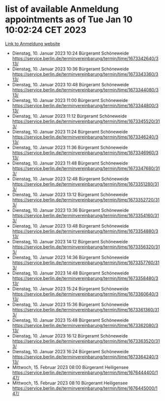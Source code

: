 # list of available Anmeldung appointments as of Tue Jan 10 10:02:24 CET 2023
[Link to Anmeldung website](https://service.berlin.de/terminvereinbarung/termin/tag.php?termin=0&anliegen[]=120686&dienstleisterlist=122210,122217,327316,122219,327312,122227,327314,122231,327346,122243,327348,122252,329742,122260,329745,122262,329748,122254,329751,122271,327278,122273,327274,122277,327276,330436,122280,327294,122282,327290,122284,327292,327539,122291,327270,122285,327266,122286,327264,122296,327268,150230,329760,122301,327282,122297,327286,122294,327284,122312,329763,122314,329775,122304,327330,122311,327334,122309,327332,122281,327352,122279,329772,122276,327324,122274,327326,122267,329766,122246,327318,122251,327320,122257,327322,122208,327298,122226,327300,121362,121364&herkunft=http%3A%2F%2Fservice.berlin.de%2Fdienstleistung%2F120686%2F)
- Dienstag, 10. Januar 2023 10:24 Bürgeramt Schöneweide https://service.berlin.de/terminvereinbarung/termin/time/1673342640/313/
- Dienstag, 10. Januar 2023 10:36 Bürgeramt Schöneweide https://service.berlin.de/terminvereinbarung/termin/time/1673343360/313/
- Dienstag, 10. Januar 2023 10:48 Bürgeramt Schöneweide https://service.berlin.de/terminvereinbarung/termin/time/1673344080/313/
- Dienstag, 10. Januar 2023 11:00 Bürgeramt Schöneweide https://service.berlin.de/terminvereinbarung/termin/time/1673344800/313/
- Dienstag, 10. Januar 2023 11:12 Bürgeramt Schöneweide https://service.berlin.de/terminvereinbarung/termin/time/1673345520/313/
- Dienstag, 10. Januar 2023 11:24 Bürgeramt Schöneweide https://service.berlin.de/terminvereinbarung/termin/time/1673346240/313/
- Dienstag, 10. Januar 2023 11:36 Bürgeramt Schöneweide https://service.berlin.de/terminvereinbarung/termin/time/1673346960/313/
- Dienstag, 10. Januar 2023 11:48 Bürgeramt Schöneweide https://service.berlin.de/terminvereinbarung/termin/time/1673347680/313/
- Dienstag, 10. Januar 2023 12:48 Bürgeramt Schöneweide https://service.berlin.de/terminvereinbarung/termin/time/1673351280/313/
- Dienstag, 10. Januar 2023 13:12 Bürgeramt Schöneweide https://service.berlin.de/terminvereinbarung/termin/time/1673352720/313/
- Dienstag, 10. Januar 2023 13:36 Bürgeramt Schöneweide https://service.berlin.de/terminvereinbarung/termin/time/1673354160/313/
- Dienstag, 10. Januar 2023 13:48 Bürgeramt Schöneweide https://service.berlin.de/terminvereinbarung/termin/time/1673354880/313/
- Dienstag, 10. Januar 2023 14:12 Bürgeramt Schöneweide https://service.berlin.de/terminvereinbarung/termin/time/1673356320/313/
- Dienstag, 10. Januar 2023 14:36 Bürgeramt Schöneweide https://service.berlin.de/terminvereinbarung/termin/time/1673357760/313/
- Dienstag, 10. Januar 2023 14:48 Bürgeramt Schöneweide https://service.berlin.de/terminvereinbarung/termin/time/1673358480/313/
- Dienstag, 10. Januar 2023 15:24 Bürgeramt Schöneweide https://service.berlin.de/terminvereinbarung/termin/time/1673360640/313/
- Dienstag, 10. Januar 2023 15:36 Bürgeramt Schöneweide https://service.berlin.de/terminvereinbarung/termin/time/1673361360/313/
- Dienstag, 10. Januar 2023 15:48 Bürgeramt Schöneweide https://service.berlin.de/terminvereinbarung/termin/time/1673362080/313/
- Dienstag, 10. Januar 2023 16:12 Bürgeramt Schöneweide https://service.berlin.de/terminvereinbarung/termin/time/1673363520/313/
- Dienstag, 10. Januar 2023 16:24 Bürgeramt Schöneweide https://service.berlin.de/terminvereinbarung/termin/time/1673364240/313/
- Mittwoch, 15. Februar 2023 08:00 Bürgeramt Heiligensee https://service.berlin.de/terminvereinbarung/termin/time/1676444400/147/
- Mittwoch, 15. Februar 2023 08:10 Bürgeramt Heiligensee https://service.berlin.de/terminvereinbarung/termin/time/1676445000/147/
